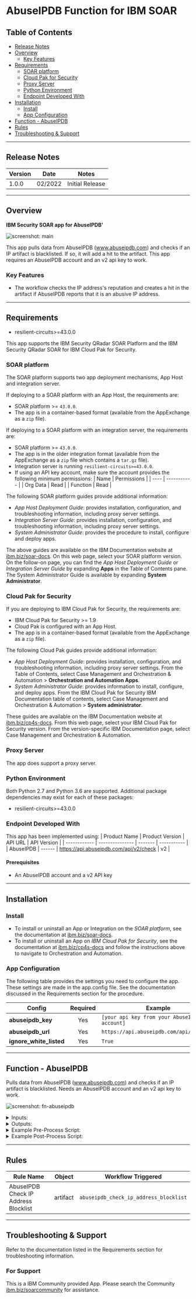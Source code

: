 <!--
  This README.md is generated by running:
  "resilient-sdk docgen -p fn_abuseipdb"

  It is best edited using a Text Editor with a Markdown Previewer. VS Code
  is a good example. Checkout https://guides.github.com/features/mastering-markdown/
  for tips on writing with Markdown

  All fields followed by "::CHANGE_ME::"" should be manually edited

  If you make manual edits and run docgen again, a .bak file will be created

  Store any screenshots in the "doc/screenshots" directory and reference them like:
  ![screenshot: screenshot_1](./screenshots/screenshot_1.png)

  NOTE: If your app is available in the container-format only, there is no need to mention the integration server in this readme.
-->

# AbuseIPDB Function for IBM SOAR

## Table of Contents
- [Release Notes](#release-notes)
- [Overview](#overview)
  - [Key Features](#key-features)
- [Requirements](#requirements)
  - [SOAR platform](#soar-platform)
  - [Cloud Pak for Security](#cloud-pak-for-security)
  - [Proxy Server](#proxy-server)
  - [Python Environment](#python-environment)
  - [Endpoint Developed With](#endpoint-developed-with)
- [Installation](#installation)
  - [Install](#install)
  - [App Configuration](#app-configuration)
- [Function - AbuseIPDB](#function---abuseipdb)
- [Rules](#rules)
- [Troubleshooting & Support](#troubleshooting--support)
---

## Release Notes
<!--
  Specify all changes in this release. Do not remove the release 
  notes of a previous release
-->
| Version | Date | Notes |
| ------- | ---- | ----- |
| 1.0.0 | 02/2022 | Initial Release |

---

## Overview
<!--
  Provide a high-level description of the function itself and its remote software or application.
  The text below is parsed from the "description" and "long_description" attributes in the setup.py file
-->
**IBM Security SOAR app for AbuseIPDB'**

 ![screenshot: main](./doc/screenshots/main.png)

This app pulls data from AbuseIPDB (www.abuseipdb.com) and checks if an IP artifact is blacklisted. If so, it will add a hit to the artifact. This app requires an AbuseIPDB account and an v2 api key to work.

### Key Features
<!--
  List the Key Features of the Integration
-->
* The workflow checks the IP address's reputation and creates a hit in the artifact if AbuseIPDB reports that it is an abusive IP address.

---

## Requirements
<!--
  List any Requirements 
--> 
* resilient-circuits>=43.0.0

This app supports the IBM Security QRadar SOAR Platform and the IBM Security QRadar SOAR for IBM Cloud Pak for Security.

### SOAR platform
The SOAR platform supports two app deployment mechanisms, App Host and integration server.

If deploying to a SOAR platform with an App Host, the requirements are:
* SOAR platform >= `43.0.0`.
* The app is in a container-based format (available from the AppExchange as a `zip` file).

If deploying to a SOAR platform with an integration server, the requirements are:
* SOAR platform >= `43.0.0`.
* The app is in the older integration format (available from the AppExchange as a `zip` file which contains a `tar.gz` file).
* Integration server is running `resilient-circuits>=43.0.0`.
* If using an API key account, make sure the account provides the following minimum permissions: 
  | Name | Permissions |
  | ---- | ----------- |
  | Org Data | Read |
  | Function | Read |

The following SOAR platform guides provide additional information: 
* _App Host Deployment Guide_: provides installation, configuration, and troubleshooting information, including proxy server settings. 
* _Integration Server Guide_: provides installation, configuration, and troubleshooting information, including proxy server settings.
* _System Administrator Guide_: provides the procedure to install, configure and deploy apps. 

The above guides are available on the IBM Documentation website at [ibm.biz/soar-docs](https://ibm.biz/soar-docs). On this web page, select your SOAR platform version. On the follow-on page, you can find the _App Host Deployment Guide_ or _Integration Server Guide_ by expanding **Apps** in the Table of Contents pane. The System Administrator Guide is available by expanding **System Administrator**.

### Cloud Pak for Security
If you are deploying to IBM Cloud Pak for Security, the requirements are:
* IBM Cloud Pak for Security >= 1.9
* Cloud Pak is configured with an App Host.
* The app is in a container-based format (available from the AppExchange as a `zip` file).

The following Cloud Pak guides provide additional information: 
* _App Host Deployment Guide_: provides installation, configuration, and troubleshooting information, including proxy server settings. From the Table of Contents, select Case Management and Orchestration & Automation > **Orchestration and Automation Apps**.
* _System Administrator Guide_: provides information to install, configure, and deploy apps. From the IBM Cloud Pak for Security IBM Documentation table of contents, select Case Management and Orchestration & Automation > **System administrator**.

These guides are available on the IBM Documentation website at [ibm.biz/cp4s-docs](https://ibm.biz/cp4s-docs). From this web page, select your IBM Cloud Pak for Security version. From the version-specific IBM Documentation page, select Case Management and Orchestration & Automation.

### Proxy Server
The app does support a proxy server.

### Python Environment
Both Python 2.7 and Python 3.6 are supported.
Additional package dependencies may exist for each of these packages:
* resilient-circuits>=43.0.0

### Endpoint Developed With

This app has been implemented using:
| Product Name | Product Version | API URL | API Version |
| ------------ | --------------- | ------- | ----------- |
| AbuseIPDB | ------ | https://api.abuseipdb.com/api/v2/check | v2 |

#### Prerequisites
<!--
List any prerequisites that are needed to use with this endpoint solution. Remove any section that is unnecessary.
-->
* An AbuseIPDB account and a v2 API key

---

## Installation

### Install
* To install or uninstall an App or Integration on the _SOAR platform_, see the documentation at [ibm.biz/soar-docs](https://ibm.biz/soar-docs).
* To install or uninstall an App on _IBM Cloud Pak for Security_, see the documentation at [ibm.biz/cp4s-docs](https://ibm.biz/cp4s-docs) and follow the instructions above to navigate to Orchestration and Automation.

### App Configuration
The following table provides the settings you need to configure the app. These settings are made in the app.config file. See the documentation discussed in the Requirements section for the procedure.

| Config | Required | Example | Description |
| ------ | :------: | ------- | ----------- |
| **abuseipdb_key** | Yes | `[your api key from your AbuseIPDB account]` | -- |
| **abuseipdb_url** | Yes | `https://api.abuseipdb.com/api/v2/check` | -- |
| **ignore_white_listed** | Yes | `True` | -- |


---

## Function - AbuseIPDB
Pulls data from AbuseIPDB (www.abuseipdb.com) and checks if an IP artifact is blacklisted. Needs an AbuseIPDB account and an v2 api key to work.

 ![screenshot: fn-abuseipdb ](./doc/screenshots/fn-abuseipdb.png)

<details><summary>Inputs:</summary>
<p>

| Name | Type | Required | Example | Tooltip |
| ---- | :--: | :------: | ------- | ------- |
| `abuseipdb_artifact_type` | `text` | Yes | `-` | - |
| `abuseipdb_artifact_value` | `text` | Yes | `-` | - |

</p>
</details>

<details><summary>Outputs:</summary>
<p>

> **NOTE:** This example might be in JSON format, but `results` is a Python Dictionary on the SOAR platform.

```python
results = {
  "content": {
    "data": {
      "abuseConfidenceScore": 100,
      "countryCode": "TH",
      "countryName": "Thailand",
      "domain": "cattelecom.com",
      "hostnames": [],
      "ipAddress": "110.77.136.226",
      "ipVersion": 4,
      "isPublic": true,
      "isWhitelisted": false,
      "isp": "CAT Telecom Public Company Ltd",
      "lastReportedAt": "2022-02-08T17:10:55+00:00",
      "numDistinctUsers": 32,
      "reports": [
        {
          "categories": [
            18
          ],
          "comment": "Attempted Brute Force (dovecot)",
          "reportedAt": "2022-02-08T17:10:55+00:00",
          "reporterCountryCode": "GB",
          "reporterCountryName": "United Kingdom of Great Britain and Northern Ireland",
          "reporterId": 34703
        },
        {
          "categories": [
            18
          ],
          "comment": "Email Auth Brute force attack 1/1 in last day",
          "reportedAt": "2022-02-06T19:27:40+00:00",
          "reporterCountryCode": "GB",
          "reporterCountryName": "United Kingdom of Great Britain and Northern Ireland",
          "reporterId": 49881
        }
      ],
      "totalReports": 2,
      "usageType": null
    }
  },
  "inputs": {
    "abuseipdb_artifact_type": "IP Address",
    "abuseipdb_artifact_value": "110.77.136.226"
  },
  "metrics": {
    "execution_time_ms": 298,
    "host": "My Host",
    "package": "fn-abuseipdb",
    "package_version": "1.0.0",
    "timestamp": "2022-02-11 14:18:53",
    "version": "1.0"
  },
  "raw": null,
  "reason": null,
  "success": true,
  "version": 2.0
}
```

</p>
</details>

<details><summary>Example Pre-Process Script:</summary>
<p>

```python
inputs.abuseipdb_artifact_type = artifact.type
inputs.abuseipdb_artifact_value = artifact.value
```

</p>
</details>

<details><summary>Example Post-Process Script:</summary>
<p>

```python
CATEGORIES= {
  3: "Fraud Orders",
  4: "DDoS Attack",
  5: "FTP Brute-Force",
  6: "Ping of Death",
  7: "Phishing",
  8: "Fraud VoIP",
  9: "Open Proxy",
  10: "Web Spam",
  11: "Email Spam",
  12: "Blog Spam",
  13: "VPN IP",
  14: "Port Scan",
  15: "Hacking",
  16: "SQL Injection",
  17: "Spoofing",
  18: "Brute-Force",
  19: "Bad Web Bot",
  20: "Exploited Host",
  21: "Web App Attack",
  22: "SSH",
  23: "IoT Targeted",
}

if results.success:
  resp_data = results.content['data']
  number_of_reports = resp_data['totalReports']
  country_name = resp_data['countryName']
  most_recent_report = resp_data['lastReportedAt']
  confidence_score = resp_data.get("abuseConfidenceScore", 0)
  
  hit = []
  
  # get clean list of de-duped categories
  categories_names = ""
  if resp_data.get('reports'):
      categories_list = []
      for report in resp_data['reports']:
          categories_list.extend(report["categories"])
      categories_set = set(categories_list)  # dedup list
      categories_names = u', '.join(CATEGORIES.get(item, 'unknown') for item in categories_set)
  
  # only return data if there's anything useful
  if number_of_reports or confidence_score:
      hit = [
        {
          "name": "Confidence Score",
          "type": "number",
          "value": "{}".format(confidence_score)
        }, 
        {
          "name": "Number of Reports",
          "type": "number",
          "value": "{}".format(number_of_reports)
        }, 
        {
          "name": "Country",
          "type": "string",
          "value": "{}".format(country_name)
        },
        {
          "name": "Most Recent Report",
          "type": "string",
          "value": "{}".format(most_recent_report)
        },
        {
          "name": "Categories",
          "type": "string",
          "value": "{}".format(categories_names)
        }
        ]
  artifact.addHit("AbuseIPDB Function hits added", hit)
else:
  incident.addNote("AbuseIPDB Check IP Address Blocklist failed: {}".format(results.reason))

```

</p>
</details>

---





## Rules
| Rule Name | Object | Workflow Triggered |
| --------- | ------ | ------------------ |
| AbuseIPDB Check IP Address Blocklist | artifact | `abuseipdb_check_ip_address_blocklist` |

---

## Troubleshooting & Support
Refer to the documentation listed in the Requirements section for troubleshooting information.

### For Support
This is a IBM Community provided App. Please search the Community [ibm.biz/soarcommunity](https://ibm.biz/soarcommunity) for assistance.
